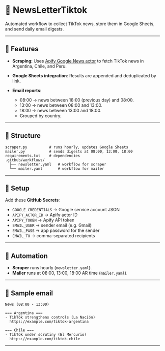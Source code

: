 # 📰 NewsLetterTiktok

Automated workflow to collect TikTok news, store them in Google Sheets, and send daily email digests.

---

## 🚀 Features

* **Scraping**: Uses [Apify Google News actor](https://apify.com/easyapi/google-news-scraper) to fetch TikTok news in Argentina, Chile, and Peru.
* **Google Sheets integration**: Results are appended and deduplicated by link.
* **Email reports**:

  * 08:00 → news between 18:00 (previous day) and 08:00.
  * 13:00 → news between 08:00 and 13:00.
  * 18:00 → news between 13:00 and 18:00.
  * Grouped by country.

---

## 📂 Structure

```
scraper.py          # runs hourly, updates Google Sheets
mailer.py           # sends digests at 08:00, 13:00, 18:00
requirements.txt    # dependencies
.github/workflows/
  ├── newsletter.yaml   # workflow for scraper
  └── mailer.yaml       # workflow for mailer
```

---

## 🔑 Setup

Add these **GitHub Secrets**:

* `GOOGLE_CREDENTIALS` → Google service account JSON
* `APIFY_ACTOR_ID` → Apify actor ID
* `APIFY_TOKEN` → Apify API token
* `EMAIL_USER` → sender email (e.g. Gmail)
* `EMAIL_PASS` → app password for the sender
* `EMAIL_TO` → comma-separated recipients

---

## 🤖 Automation

* **Scraper** runs hourly (`newsletter.yaml`).
* **Mailer** runs at 08:00, 13:00, 18:00 AR time (`mailer.yaml`).

---

## 📧 Sample email

```
News (08:00 - 13:00)

=== Argentina ===
- TikTok strengthens controls (La Nación)
  https://example.com/tiktok-argentina

=== Chile ===
- TikTok under scrutiny (El Mercurio)
  https://example.com/tiktok-chile
```

---
